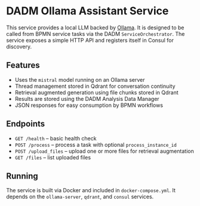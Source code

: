 # DADM Ollama Assistant Service

This service provides a local LLM backed by [Ollama](https://ollama.com/). It is designed to be called from BPMN service tasks via the DADM `ServiceOrchestrator`. The service exposes a simple HTTP API and registers itself in Consul for discovery.

## Features

- Uses the `mistral` model running on an Ollama server
- Thread management stored in Qdrant for conversation continuity
- Retrieval augmented generation using file chunks stored in Qdrant
- Results are stored using the DADM Analysis Data Manager
- JSON responses for easy consumption by BPMN workflows

## Endpoints

- `GET /health` – basic health check
- `POST /process` – process a task with optional `process_instance_id`
- `POST /upload_files` – upload one or more files for retrieval augmentation
- `GET /files` – list uploaded files

## Running

The service is built via Docker and included in `docker-compose.yml`. It depends on the `ollama-server`, `qdrant`, and `consul` services.
